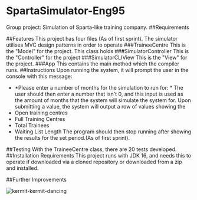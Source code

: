 # SpartaSimulator-Eng95
Group project: Simulation of Sparta-like training company.
##Requirements

##Features
This project has four files (As of first sprint). The simulator utilises MVC design patterns in order to operate
###TraineeCentre
 This is the "Model" for the project. This class holds
###SimulatorController
This is the "Controller" for the project
###SimulatorCLIView
This is the "View" for the project.
###App
This contains the main method which the compiler runs.
##Instructions
Upon running the system, it will prompt the user in the console with this message:
- *Please enter a number of months for the simulation to run for: *
The user should then enter a number that isn't 0, and this input is used as the amount of months that the system will simulate the system for.
Upon submitting a value, the system will output a row of values showing the
- Open training centres
- Full Training Centres
- Total Trainees
- Waiting List Length
The program should then stop running after showing the results for the set period.(As of first sprint).

##Testing
With the TraineeCentre class, there are 20 tests developed.
##Installation Requirements
This project runs with JDK 16, and needs this to operate if downloaded via a cloned repository or downloaded from a zip and installed.

##Further Improvements

![kermit-kermit-dancing](https://user-images.githubusercontent.com/11021728/136765889-7ea50af1-9e74-4294-9f37-f30d2a4c822c.gif)
